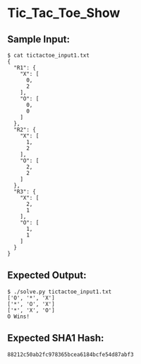 # Tic_Tac_Toe_Show

## Sample Input:

```
$ cat tictactoe_input1.txt 
{
  "R1": {
    "X": [
      0,
      2
    ],
    "O": [
      0,
      0
    ]
  },
  "R2": {
    "X": [
      1,
      2
    ],
    "O": [
      2,
      2
    ]
  },
  "R3": {
    "X": [
      2,
      1
    ],
    "O": [
      1,
      1
    ]
  }
}
```
## Expected Output:

```
$ ./solve.py tictactoe_input1.txt 
['O', '*', 'X']
['*', 'O', 'X']
['*', 'X', 'O']
O Wins!
```
## Expected SHA1 Hash:

```
88212c50ab2fc978365bcea6184bcfe54d87abf3
```
